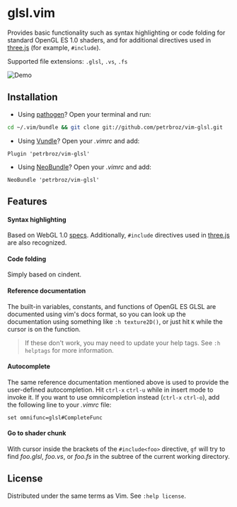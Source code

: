 # glsl.vim

Provides basic functionality such as syntax highlighting or code folding
for standard OpenGL ES 1.0 shaders, and for additional directives used in
[three.js](https://github.com/mrdoob/three.js/) (for example, `#include`).

Supported file extensions: `.glsl`, `.vs`, `.fs`

![Demo](https://github.com/petrbroz/vim-glsl/blob/gh-pages/images/screencast.gif?raw=true)

## Installation

* Using [pathogen](https://github.com/tpope/vim-pathogen)? Open your terminal and run:
```bash
cd ~/.vim/bundle && git clone git://github.com/petrbroz/vim-glsl.git
```
* Using [Vundle](https://github.com/VundleVim/Vundle.vim)? Open your _.vimrc_ and add:
```vim
Plugin 'petrbroz/vim-glsl'
```
* Using [NeoBundle](https://github.com/Shougo/neobundle.vim)?  Open your _.vimrc_ and add:
```vim
NeoBundle 'petrbroz/vim-glsl'
```

## Features

#### Syntax highlighting

Based on WebGL 1.0 [specs](https://www.khronos.org/registry/webgl/specs/latest/).
Additionally, `#include` directives used in [three.js](https://github.com/mrdoob/three.js/)
are also recognized.

#### Code folding

Simply based on cindent.

#### Reference documentation

The built-in variables, constants, and functions of OpenGL ES GLSL are documented
using vim's docs format, so you can look up the documentation using something like
`:h texture2D()`, or just hit `K` while the cursor is on the function.

> If these don't work, you may need to update your help tags. See `:h helptags`
> for more information.

#### Autocomplete

The same reference documentation mentioned above is used to provide the user-defined
autocompletion. Hit `ctrl-x` `ctrl-u` while in insert mode to invoke it. If you want
to use omnicompletion instead (`ctrl-x` `ctrl-o`), add the following line to your
_.vimrc_ file:

```vim
set omnifunc=glsl#CompleteFunc
```

#### Go to shader chunk

With cursor inside the brackets of the `#include<foo>` directive, `gf` will try to find
_foo.glsl_, _foo.vs_, or _foo.fs_ in the subtree of the current working directory.

## License

Distributed under the same terms as Vim. See `:help license`.
